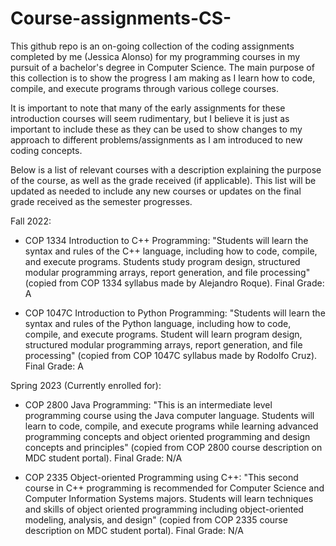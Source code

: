 # Course-assignments-CS-
This github repo is an on-going collection of the coding assignments completed by me (Jessica Alonso) for my programming courses in my pursuit of a bachelor's degree 
in Computer Science.
The main purpose of this collection is to show the progress I am making as I learn how to code, compile, and execute programs through various college courses.

It is important to note that many of the early assignments for these introduction courses will seem rudimentary, but I believe it is just as important
to include these as they can be used to show changes to my approach to different problems/assignments as I am introduced to new coding concepts.

Below is a list of relevant courses with a description explaining the purpose of the course, as well as the grade received (if applicable). 
This list will be updated as needed to include any new courses or updates on the final grade received as the semester progresses.

Fall 2022:
- COP 1334 Introduction to C++ Programming:
"Students will learn the syntax and rules of the C++ language, including how to code, compile, and execute programs. Students study program design, structured modular 
programming arrays, report generation, and file processing" (copied from COP 1334 syllabus made by Alejandro Roque).
Final Grade: A

- COP 1047C Introduction to Python Programming:
"Students will learn the syntax and rules of the Python language, including how to code, compile, and execute programs. Student will learn program design, structured 
modular programming arrays, report generation, and file processing" (copied from COP 1047C syllabus made by Rodolfo Cruz).
Final Grade: A



Spring 2023 (Currently enrolled for):
- COP 2800 Java Programming:
"This is an intermediate level programming course using the Java computer language. Students will learn to code, compile, and execute programs while learning advanced 
programming concepts and object oriented programming and design concepts and principles" (copied from COP 2800 course description on MDC student portal).
Final Grade: N/A

- COP  2335 Object-oriented Programming using C++:
"This second course in C++ programming is recommended for Computer Science and Computer Information Systems majors. Students will learn techniques and skills of object 
oriented programming including object-oriented modeling, analysis, and design" (copied from COP 2335 course description on MDC student portal).
Final Grade: N/A
